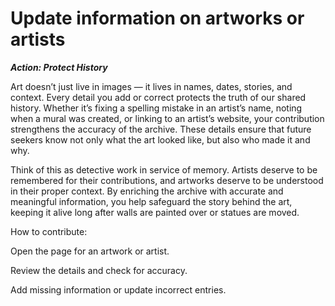 # Update information on artworks or artists

***Action: Protect History***

Art doesn’t just live in images — it lives in names, dates, stories, and context. Every detail you add or correct protects the truth of our shared history. Whether it’s fixing a spelling mistake in an artist’s name, noting when a mural was created, or linking to an artist’s website, your contribution strengthens the accuracy of the archive. These details ensure that future seekers know not only what the art looked like, but also who made it and why.

Think of this as detective work in service of memory. Artists deserve to be remembered for their contributions, and artworks deserve to be understood in their proper context. By enriching the archive with accurate and meaningful information, you help safeguard the story behind the art, keeping it alive long after walls are painted over or statues are moved.

How to contribute:

Open the page for an artwork or artist.

Review the details and check for accuracy.

Add missing information or update incorrect entries.